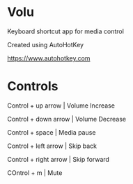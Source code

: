 # Volu
Keyboard shortcut app for media control

Created using AutoHotKey

https://www.autohotkey.com

# Controls

Control + up arrow | Volume Increase

Control + down arrow | Volume Decrease

Control + space | Media pause

Control + left arrow | Skip back

Control + right arrow | Skip forward 

COntrol + m | Mute

  
